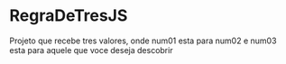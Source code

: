 # RegraDeTresJS
 Projeto que recebe tres valores, onde num01 esta para num02 e num03 esta para aquele que voce deseja descobrir
